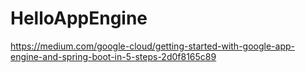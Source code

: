 # HelloAppEngine

https://medium.com/google-cloud/getting-started-with-google-app-engine-and-spring-boot-in-5-steps-2d0f8165c89
